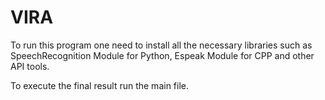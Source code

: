 # VIRA
<p> To run this program one need to install all the necessary libraries such as SpeechRecognition Module for Python, Espeak Module for CPP and other API tools. </p>
<p>To execute the final result run the main file. </p>
